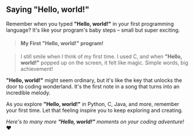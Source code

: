 ## Saying "Hello, world!"

Remember when you typed **"Hello, world!"** in your first programming language? It's like your program's baby steps – small but super exciting.

> #### My First "Hello, world!" program!

> I still smile when I think of my first time. I used C, and when **"Hello, world!"** popped up on the screen, it felt like magic. Simple words, big achievement!

**"Hello, world!"** might seem ordinary, but it's like the key that unlocks the door to coding wonderland. It's the first note in a song that turns into an incredible melody.

As you explore **"Hello, world!"** in Python, C, Java, and more, remember your first time. Let that feeling inspire you to keep exploring and creating.

_Here's to many more **"Hello, world!"** moments on your coding adventure!_ ❤️

